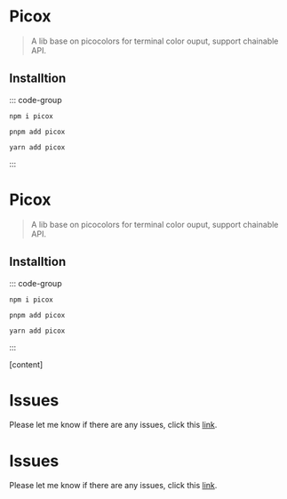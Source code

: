 # Picox

> A lib base on picocolors for terminal color ouput, support chainable API.

## Installtion

::: code-group

```[npm]
npm i picox
```

```[pnpm]
pnpm add picox
```

```[yarn]
yarn add picox
```

:::

# Picox

> A lib base on picocolors for terminal color ouput, support chainable API.

## Installtion

::: code-group

```[npm]
npm i picox
```

```[pnpm]
pnpm add picox
```

```[yarn]
yarn add picox
```

:::

[content]

# Issues

Please let me know if there are any issues, click this [link](https://github.com/savage181855/savage-libs/issues).


# Issues

Please let me know if there are any issues, click this [link](https://github.com/savage181855/savage-libs/issues).
